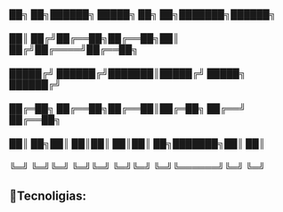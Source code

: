 ###                                     ██╗  ██╗██████╗  █████╗ ██╗  ██╗███████╗██████╗
###                                     ██║ ██╔╝██╔══██╗██╔══██╗██║ ██╔╝██╔════╝██╔══██╗
###                                     █████╔╝ ██████╔╝███████║█████╔╝ █████╗  ██████╔╝
###                                     ██╔═██╗ ██╔══██╗██╔══██║██╔═██╗ ██╔══╝  ██╔══██╗
###                                     ██║  ██╗██║  ██║██║  ██║██║  ██╗███████╗██║  ██║
###                                     ╚═╝  ╚═╝╚═╝  ╚═╝╚═╝  ╚═╝╚═╝  ╚═╝╚══════╝╚═╝  ╚═╝
## 🤖Tecnoligias:
